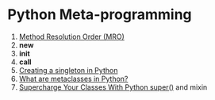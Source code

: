 Python Meta-programming
====

1. [Method Resolution Order (MRO)](https://stackoverflow.com/questions/3277367/how-does-pythons-super-work-with-multiple-inheritance)
2. __new__
3. __init__
4. __call__
5. [Creating a singleton in Python](https://stackoverflow.com/questions/6760685/creating-a-singleton-in-python)
6. [What are metaclasses in Python?](https://stackoverflow.com/questions/100003/what-are-metaclasses-in-python)
7. [Supercharge Your Classes With Python super()](https://realpython.com/python-super/) and mixin